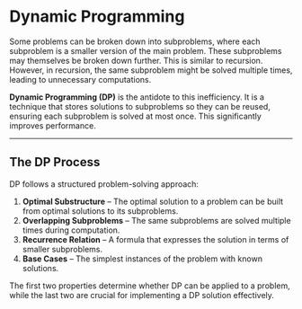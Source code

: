 # Dynamic Programming

Some problems can be broken down into subproblems, where each subproblem is a smaller version of the main problem. These subproblems may themselves be broken down further. This is similar to recursion. However, in recursion, the same subproblem might be solved multiple times, leading to unnecessary computations.

**Dynamic Programming (DP)** is the antidote to this inefficiency. It is a technique that stores solutions to subproblems so they can be reused, ensuring each subproblem is solved at most once. This significantly improves performance.

---

## The DP Process

DP follows a structured problem-solving approach:

1. **Optimal Substructure** – The optimal solution to a problem can be built from optimal solutions to its subproblems.
2. **Overlapping Subproblems** – The same subproblems are solved multiple times during computation.
3. **Recurrence Relation** – A formula that expresses the solution in terms of smaller subproblems.
4. **Base Cases** – The simplest instances of the problem with known solutions.

The first two properties determine whether DP can be applied to a problem, while the last two are crucial for implementing a DP solution effectively.
